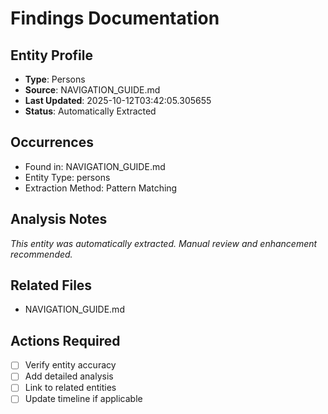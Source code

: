 # Findings Documentation

## Entity Profile
- **Type**: Persons
- **Source**: NAVIGATION_GUIDE.md
- **Last Updated**: 2025-10-12T03:42:05.305655
- **Status**: Automatically Extracted

## Occurrences
- Found in: NAVIGATION_GUIDE.md
- Entity Type: persons
- Extraction Method: Pattern Matching

## Analysis Notes
*This entity was automatically extracted. Manual review and enhancement recommended.*

## Related Files
- NAVIGATION_GUIDE.md

## Actions Required
- [ ] Verify entity accuracy
- [ ] Add detailed analysis
- [ ] Link to related entities
- [ ] Update timeline if applicable
